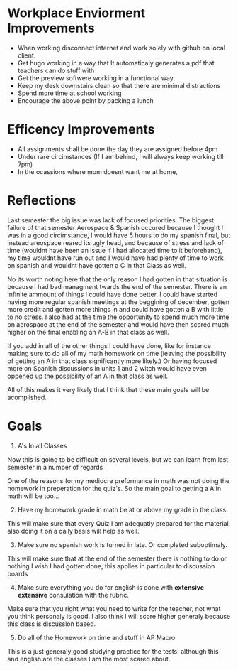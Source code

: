 # Workplace Enviorment Improvements
* When working disconnect internet and work solely with github on local client.
* Get hugo working in a way that It automaticaly generates a pdf that teachers can do stuff with
* Get the preview softwere working in a functional way.
* Keep my desk downstairs clean so that there are minimal distractions
* Spend more time at school working 
* Encourage the above point by packing a lunch

# Efficency Improvements
* All assignments shall be done the day they are assigned before 4pm
* Under rare circimstances (If I am behind, I will always keep working till 7pm)
* In the ocassions where mom doesnt want me at home,


# Reflections

Last semester the big issue was lack of focused priorities. The biggest failure of that semester Aerospace & Spanish occured because I thought I was in a good circimstance, I would have 5 hours to do my spanish final, but instead areospace reared its ugly head, and because of stress and lack of time (wouldnt have been an issue if I had allocated time to it beforehand), my time wouldnt have run out and I would have had plenty of time to work on spanish and wouldnt have gotten a C in that Class as well.

No its worth noting here that the only reason I had gotten in that situation is because I had bad managment twards the end of the semester. There is an infinite ammount of things I could have done better. I could have started having more regular spanish meetings at the beggining of december, gotten more credit and gotten more things in and could have gotten a B with little to no stress. I also had at the time the opportunity to spend much more time on aerospace at the end of the semester and would have then scored much higher on the final enabling an A-B in that class as well.

If you add in all of the other things I could have done, like for instance making sure to do all of my math homework on time (leaving the possibility of getting an A in that class significantly more likely.) Or having focused more on Spanish discussions in units 1 and 2 witch would have even oppened up the possibility of an A in that class as well.

All of this makes it very likely that I think that these main goals will be acomplished.

# Goals


1. A's In all Classes

Now this is going to be difficult on several levels, but we can learn from last semester in a number of regards

One of the reasons for my mediocre preformance in math was not doing the homework in preperation for the quiz's. So the main goal to getting a A in math will be too...

2. Have my homework grade in math be at or above my grade in the class.

This will make sure that every Quiz I am adequatly prepared for the material, also doing it on a daily basis will help as well.

3. Make sure no spanish work is turned in late. Or completed suboptimaly.

This will make sure that at the end of the semester there is nothing to do or nothing I wish I had gotten done, this applies in particular to discussion boards

4. Make sure everything you do for english is done with **extensive extensive** consulation with the rubric.

Make sure that you right what you need to write for the teacher, not what you think personaly is good. I also think I will score higher generaly because this class is discussion based.

5. Do all of the Homework on time and stuff in AP Macro

This is a just generaly good studying practice for the tests. although this and english are the classes I am the most scared about.


